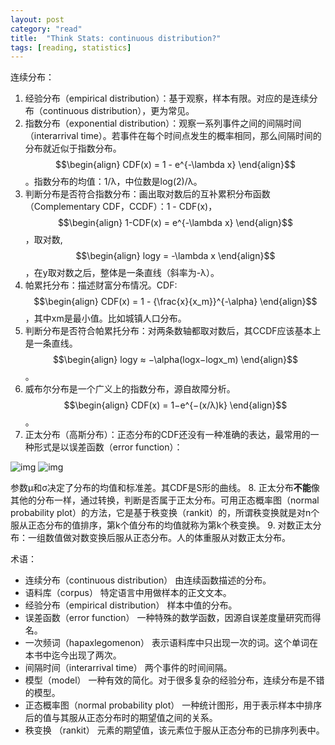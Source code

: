 ```yaml
---
layout: post
category: "read"
title:  "Think Stats: continuous distribution?"
tags: [reading, statistics]
---
```


<script type="text/javascript" async
  src="https://cdn.mathjax.org/mathjax/latest/MathJax.js?config=TeX-MML-AM_CHTML">
</script>

连续分布：

1. 经验分布（empirical distribution）：基于观察，样本有限。对应的是连续分布（continuous distribution），更为常见。
2. 指数分布（exponential distribution）：观察一系列事件之间的间隔时间（interarrival time）。若事件在每个时间点发生的概率相同，那么间隔时间的分布就近似于指数分布。$$\begin{align} CDF(x) = 1 - e^{-\lambda x} \end{align}$$。指数分布的均值：1/λ，中位数是log(2)/λ。
3. 判断分布是否符合指数分布：画出取对数后的互补累积分布函数（Complementary CDF，CCDF）：1 - CDF(x)， $$\begin{align} 1-CDF(x) = e^{-\lambda x} \end{align}$$，取对数, $$\begin{align} logy = -\lambda x \end{align}$$，在y取对数之后，整体是一条直线（斜率为-λ）。
4. 帕累托分布：描述财富分布情况。CDF: $$\begin{align} CDF(x) = 1 - {\frac{x}{x_m}}^{-\alpha} \end{align}$$，其中xm是最小值。比如城镇人口分布。
5. 判断分布是否符合帕累托分布：对两条数轴都取对数后，其CCDF应该基本上是一条直线。$$\begin{align} logy ≈ −\alpha(logx−logx_m) \end{align}$$。
6. 威布尔分布是一个广义上的指数分布，源自故障分析。$$\begin{align} CDF(x) = 1−e^{−(x/λ)k} \end{align}$$。
7. 正太分布（高斯分布）：正态分布的CDF还没有一种准确的表达，最常用的一种形式是以误差函数（error function）：

![img](https://jobrest.gitbooks.io/statistical-thinking/content/assets/00018.jpeg)
![img](https://jobrest.gitbooks.io/statistical-thinking/content/assets/00019.jpeg)

参数μ和σ决定了分布的均值和标准差。其CDF是S形的曲线。
8. 正太分布**不能**像其他的分布一样，通过转换，判断是否属于正太分布。可用正态概率图（normal probability plot）的方法，它是基于秩变换（rankit）的，所谓秩变换就是对n个服从正态分布的值排序，第k个值分布的均值就称为第k个秩变换。
9. 对数正太分布：一组数值做对数变换后服从正态分布。人的体重服从对数正太分布。

术语：

* 连续分布（continuous distribution） 由连续函数描述的分布。
* 语料库（corpus） 特定语言中用做样本的正文文本。
* 经验分布（empirical distribution） 样本中值的分布。
* 误差函数（error function） 一种特殊的数学函数，因源自误差度量研究而得名。
* 一次频词（hapaxlegomenon） 表示语料库中只出现一次的词。这个单词在本书中迄今出现了两次。
* 间隔时间（interarrival time） 两个事件的时间间隔。
* 模型（model） 一种有效的简化。对于很多复杂的经验分布，连续分布是不错的模型。
* 正态概率图（normal probability plot） 一种统计图形，用于表示样本中排序后的值与其服从正态分布时的期望值之间的关系。
* 秩变换 （rankit） 元素的期望值，该元素位于服从正态分布的已排序列表中。